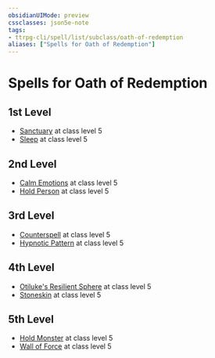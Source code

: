 ```yaml
---
obsidianUIMode: preview
cssclasses: json5e-note
tags:
- ttrpg-cli/spell/list/subclass/oath-of-redemption
aliases: ["Spells for Oath of Redemption"]
---
```

# Spells for Oath of Redemption

## 1st Level

- [Sanctuary](sanctuary-xphb "XPHB") at class level 5
- [Sleep](sleep-xphb "XPHB") at class level 5

## 2nd Level

- [Calm Emotions](calm-emotions-xphb "XPHB") at class level 5
- [Hold Person](hold-person-xphb "XPHB") at class level 5

## 3rd Level

- [Counterspell](counterspell-xphb "XPHB") at class level 5
- [Hypnotic Pattern](hypnotic-pattern-xphb "XPHB") at class level 5

## 4th Level

- [Otiluke's Resilient Sphere](otilukes-resilient-sphere-xphb "XPHB") at class level 5
- [Stoneskin](stoneskin-xphb "XPHB") at class level 5

## 5th Level

- [Hold Monster](hold-monster-xphb "XPHB") at class level 5
- [Wall of Force](wall-of-force-xphb "XPHB") at class level 5